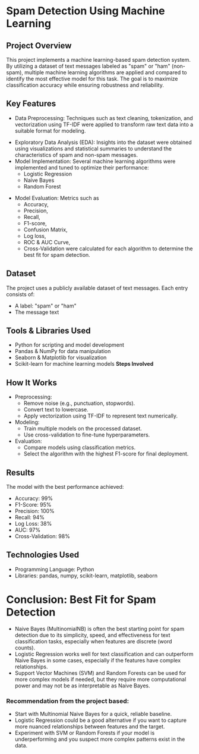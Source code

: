 # Spam Detection Using Machine Learning 
## Project Overview
This project implements a machine learning-based spam detection system. By utilizing a dataset of text messages labeled as "spam" or "ham" (non-spam), multiple machine learning algorithms are applied and compared to identify the most effective model for this task. The goal is to maximize classification accuracy while ensuring robustness and reliability.
## Key Features
- Data Preprocessing: Techniques such as text cleaning, tokenization, and vectorization using TF-IDF were applied to transform raw text data into a suitable format for modeling.
* Exploratory Data Analysis (EDA): Insights into the dataset were obtained using visualizations and statistical summaries to understand the characteristics of spam and non-spam messages.
* Model Implementation: Several machine learning algorithms were implemented and tuned to optimize their performance:
  - Logistic Regression
  - Naive Bayes
  - Random Forest
- Model Evaluation: Metrics such as
  - Accuracy,
  - Precision,
  - Recall, 
  - F1-score,
  - Confusion Matrix,
  - Log loss,
  - ROC & AUC Curve,
  - Cross-Validation were calculated for each algorithm to determine the best fit for spam detection.
## Dataset
The project uses a publicly available dataset of text messages. Each entry consists of:
- A label: "spam" or "ham"
- The message text
## Tools & Libraries Used
- Python for scripting and model development
- Pandas & NumPy for data manipulation
- Seaborn & Matplotlib for visualization
- Scikit-learn for machine learning models
**Steps Involved**
## How It Works
- Preprocessing:
  - Remove noise (e.g., punctuation, stopwords).
  - Convert text to lowercase.
  - Apply vectorization using TF-IDF to represent text numerically.
- Modeling:
  - Train multiple models on the processed dataset.
  - Use cross-validation to fine-tune hyperparameters.
- Evaluation:
  - Compare models using classification metrics.
  - Select the algorithm with the highest F1-score for final deployment.
## Results
The model with the best performance achieved:
- Accuracy: 99%
- F1-Score: 95%
- Precision: 100%
- Recall: 94%
- Log Loss: 38%
- AUC: 97%
- Cross-Validation: 98%

## Technologies Used
- Programming Language: Python
- Libraries: pandas, numpy, scikit-learn, matplotlib, seaborn
 
# Conclusion: Best Fit for Spam Detection
* Naive Bayes (MultinomialNB) is often the best starting point for spam detection due to its simplicity, speed, and effectiveness for text classification tasks, especially when features are discrete (word counts).
* Logistic Regression works well for text classification and can outperform Naive Bayes in some cases, especially if the features have complex relationships.
* Support Vector Machines (SVM) and Random Forests can be used for more complex models if needed, but they require more computational power and may not be as interpretable as Naive Bayes.
### Recommendation from the project based:
* Start with Multinomial Naive Bayes for a quick, reliable baseline.
* Logistic Regression could be a good alternative if you want to capture more nuanced relationships between features and the target.
* Experiment with SVM or Random Forests if your model is underperforming and you suspect more complex patterns exist in the data.
